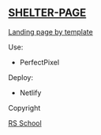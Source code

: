 ## [SHELTER-PAGE](https://shelter-page.netlify.app/)

[Landing page by template](https://github.com/rolling-scopes-school/tasks/blob/master/tasks/markups/level-2/shelter/shelter-pets-1280px.jpg)


Use: 
- PerfectPixel


Deploy:
- Netlify

Copyright

[RS School](https://rs.school/)